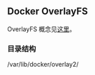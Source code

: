 ## Docker OverlayFS

OverlayFS 概念见[这里](../linux/overylay-fs.md)。

### 目录结构

/var/lib/docker/overlay2/
